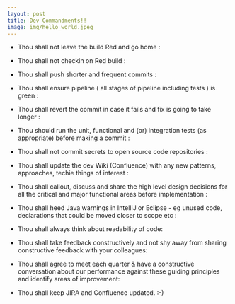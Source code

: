 ```yaml
---
layout: post
title: Dev Commandments!! 
image: img/hello_world.jpeg
---
```


*  Thou shall not leave the build Red and go home : 
  
*  Thou shall not checkin on Red build : 
  
*  Thou shall push shorter and frequent commits :  
  
*  Thou shall ensure pipeline ( all stages of pipeline including tests ) is green :  
  
*  Thou shall revert the commit in case it fails and fix is going to take longer :  
  
*  Thou should run the unit, functional and (or) integration tests (as appropriate) before making a commit :   

*  Thou shall not commit secrets to open source code repositories : 
  
*  Thou shall update the dev Wiki (Confluence) with any new patterns, approaches, techie things of interest :  
  
*  Thou shall callout, discuss and share the high level design decisions for all the critical and major functional areas before implementation : 
   
*  Thou shall heed Java warnings in IntelliJ or Eclipse  - eg unused code, declarations that could be moved closer to scope etc : 
  
*  Thou shall always think about readability of code:
  
*  Thou shall take feedback constructively and not shy away from sharing constructive feedback with your colleagues:
  
*  Thou shall agree to meet each quarter & have a constructive conversation about our performance against these guiding principles and identify areas of improvement:
  
*  Thou shall keep JIRA and Confluence updated. :-)


